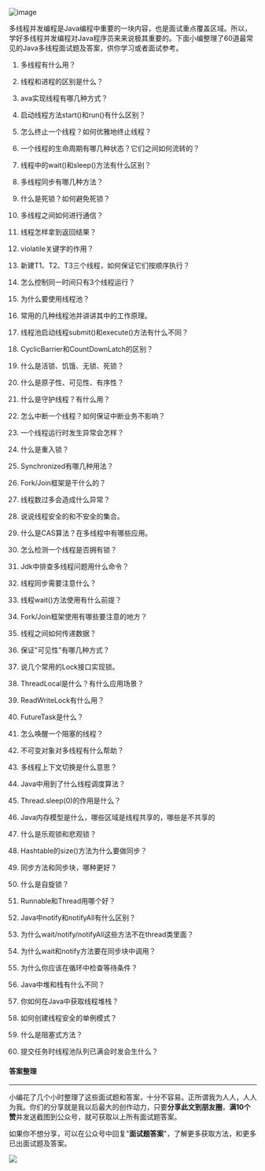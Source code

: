 ![image](https://udemy-images.udemy.com/course/480x270/358540_d06b_6.jpg)

多线程并发编程是Java编程中重要的一块内容，也是面试重点覆盖区域。所以，学好多线程并发编程对Java程序员来来说极其重要的。下面小编整理了60道最常见的Java多线程面试题及答案，供你学习或者面试参考。

1. 多线程有什么用？

1. 线程和进程的区别是什么？

1. ava实现线程有哪几种方式？

1. 启动线程方法start()和run()有什么区别？

1. 怎么终止一个线程？如何优雅地终止线程？

1. 一个线程的生命周期有哪几种状态？它们之间如何流转的？

1. 线程中的wait()和sleep()方法有什么区别？

1. 多线程同步有哪几种方法？

1. 什么是死锁？如何避免死锁？

1. 多线程之间如何进行通信？

1. 线程怎样拿到返回结果？

1. violatile关键字的作用？

1. 新建T1、T2、T3三个线程，如何保证它们按顺序执行？

1. 怎么控制同一时间只有3个线程运行？

1. 为什么要使用线程池？

1. 常用的几种线程池并讲讲其中的工作原理。

1. 线程池启动线程submit()和execute()方法有什么不同？

1. CyclicBarrier和CountDownLatch的区别？

1. 什么是活锁、饥饿、无锁、死锁？

1. 什么是原子性、可见性、有序性？

1. 什么是守护线程？有什么用？

1. 怎么中断一个线程？如何保证中断业务不影响？

1. 一个线程运行时发生异常会怎样？

1. 什么是重入锁？

1. Synchronized有哪几种用法？

1. Fork/Join框架是干什么的？

1. 线程数过多会造成什么异常？

1. 说说线程安全的和不安全的集合。

1. 什么是CAS算法？在多线程中有哪些应用。

1. 怎么检测一个线程是否拥有锁？

1. Jdk中排查多线程问题用什么命令？

1. 线程同步需要注意什么？

1. 线程wait()方法使用有什么前提？

1. Fork/Join框架使用有哪些要注意的地方？

1. 线程之间如何传递数据？

1. 保证"可见性"有哪几种方式？

1. 说几个常用的Lock接口实现锁。

1. ThreadLocal是什么？有什么应用场景？

1. ReadWriteLock有什么用？

1. FutureTask是什么？

1. 怎么唤醒一个阻塞的线程？

1. 不可变对象对多线程有什么帮助？

1. 多线程上下文切换是什么意思？

1. Java中用到了什么线程调度算法？

1. Thread.sleep(0)的作用是什么？

1. Java内存模型是什么，哪些区域是线程共享的，哪些是不共享的

1. 什么是乐观锁和悲观锁？

1. Hashtable的size()方法为什么要做同步？

1. 同步方法和同步块，哪种更好？

1. 什么是自旋锁？

1. Runnable和Thread用哪个好？

1. Java中notify和notifyAll有什么区别？

1. 为什么wait/notify/notifyAll这些方法不在thread类里面？

1. 为什么wait和notify方法要在同步块中调用？

1. 为什么你应该在循环中检查等待条件？

1. Java中堆和栈有什么不同？

1. 你如何在Java中获取线程堆栈？

1. 如何创建线程安全的单例模式？

1. 什么是阻塞式方法？

1. 提交任务时线程池队列已满会时发会生什么？

#### 答案整理
---

小编花了几个小时整理了这些面试题和答案，十分不容易。正所谓我为人人，人人为我。你们的分享就是我以后最大的创作动力，只要**分享此文到朋友圈**，**满10个赞**并发送截图到公众号，就可获取以上所有面试题答案。

如果你不想分享，可以在公众号中回复"**面试题答案**"，了解更多获取方法，和更多已出面试题及答案。

![](http://img.javastack.cn/javastack.png)

